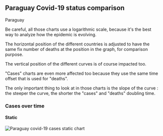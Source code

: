 ## Paraguay Covid-19 status comparison 

Paraguay



Be careful, all those charts use a logarithmic scale, because it's the best way to analyze how the epidemic is evolving.
 
The horizontal position of the different countries is adjusted to have the same fix number of deaths at the position in the graph, for comparison purpose.

The vertical position of the different curves is of course impacted too.

"Cases" charts are even more affected too because they use the same time offset that is used for "deaths".

The only important thing to look at in those charts is the slope of the curve : the steeper the curve, the shorter the "cases" and "deaths" doubling time.



 
### Cases over time
 
#### Static
![Paraguay covid-19 cases static chart](https://raw.githubusercontent.com/madlag/coronavirus_study/master/notebooks/graphs/2020-03-20/countries/Paraguay/2020-03-20_Paraguay_deaths.png "Paraguay covid-19 cases static chart")   


